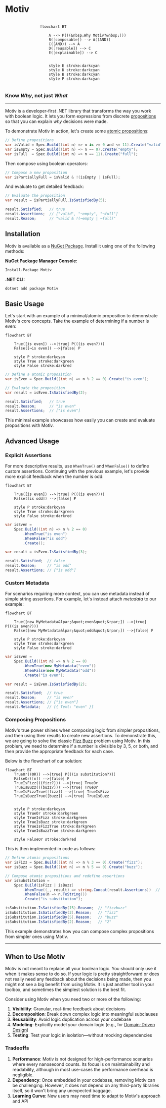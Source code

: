 # Motiv

<div style="display: table; margin: auto">

```mermaid
flowchart BT

    A --> P(((&nbsp;Why Motiv?&nbsp;)))
    B([composable]) --> A((AND))
    C((AND)) --> A
    D([reusable]) --> C
    E([explainable]) --> C


    style E stroke:darkcyan
    style D stroke:darkcyan
    style B stroke:darkcyan
    style P stroke:darkcyan
```

</div>

### Know _Why_, not just _What_

---

Motiv is a developer-first .NET library that transforms the way you work with boolean logic.
It lets you form expressions from discrete [propositions](https://en.wikipedia.org/wiki/Proposition) so that you
can explain _why_ decisions were made.

To demonstrate Motiv in action,
let's create some [atomic propositions](https://en.wikipedia.org/wiki/Atomic_sentence):

```csharp
// Define propositions
var isValid = Spec.Build((int n) => n is >= 0 and <= 11).Create("valid");
var isEmpty = Spec.Build((int n) => n == 0).Create("empty");
var isFull  = Spec.Build((int n) => n == 11).Create("full");
```

Then compose using boolean operators:

```csharp
// Compose a new proposition
var isPartiallyFull = isValid & !(isEmpty | isFull);
```

And evaluate to get detailed feedback:

```csharp
// Evaluate the proposition
var result = isPartiallyFull.IsSatisfiedBy(5);

result.Satisfied;   // true
result.Assertions;  // ["valid", "¬empty", "¬full"]
result.Reason;      // "valid & !(¬empty | ¬full)"
```

## Installation

Motiv is available as a [NuGet Package](https://www.nuget.org/packages/Motiv/).
Install it using one of the following methods:

**NuGet Package Manager Console:**
```bash
Install-Package Motiv
```

**.NET CLI:**
```bash
dotnet add package Motiv
```

## Basic Usage


Let's start with an example of a minimal/atomic proposition to demonstrate Motiv's core concepts.  Take the example of
determining if a number is even:

```mermaid
flowchart BT

    True([is even]) -->|true| P(((is even?)))
    False([¬is even]) -->|false| P

    style P stroke:darkcyan
    style True stroke:darkgreen
    style False stroke:darkred
```

```csharp
// Define a atomic proposition
var isEven = Spec.Build((int n) => n % 2 == 0).Create("is even");

// Evaluate the proposition
var result = isEven.IsSatisfiedBy(2);

result.Satisfied;   // true
result.Reason;      // "is even"
result.Assertions;  // ["is even"]
```

This minimal example showcases how easily you can create and evaluate propositions with Motiv.

## Advanced Usage

### Explicit Assertions

For more descriptive results, use `WhenTrue()` and `WhenFalse()` to define custom assertions.
Continuing with the previous example, let's provide more explicit feedback when the number is odd:

```mermaid
flowchart BT

    True([is even]) -->|true| P(((is even?)))
    False([is odd]) -->|false| P

    style P stroke:darkcyan
    style True stroke:darkgreen
    style False stroke:darkred
```

```csharp
var isEven =
    Spec.Build((int n) => n % 2 == 0)
        .WhenTrue("is even")
        .WhenFalse("is odd")
        .Create();

var result = isEven.IsSatisfiedBy(3);

result.Satisfied;  // false
result.Reason;     // "is odd"
result.Assertions; // ["is odd"]
```

### Custom Metadata

For scenarios requiring more context, you can use metadata instead of simple string assertions.
For example, let's instead attach _metadata_ to our example:

```mermaid
flowchart BT

    True([new MyMetadata&lpar;&quot;even&quot;&rpar;]) -->|true| P(((is even?)))
    False([new MyMetadata&lpar;&quot;odd&quot;&rpar;]) -->|false| P

    style P stroke:darkcyan
    style True stroke:darkgreen
    style False stroke:darkred
```

```csharp
var isEven =
    Spec.Build((int n) => n % 2 == 0)
        .WhenTrue(new MyMetadata("even"))
        .WhenFalse(new MyMetadata("odd"))
        .Create("is even");

var result = isEven.IsSatisfiedBy(2);

result.Satisfied;  // true
result.Reason;     // "is even"
result.Assertions; // ["is even"]
result.Metadata;   // [{ Text: "even" }]
```

### Composing Propositions

Motiv's true power shines when composing logic from simpler propositions, and then using their results to create new
assertions.
To demonstrate this,
we are going to solve the classic [Fizz Buzz](https://en.wikipedia.org/wiki/Fizz_buzz) problem using Motiv.
In this problem, we need to determine if a number is divisible by 3, 5, or both,
and then provide the appropriate feedback for each case.


Below is the flowchart of our solution:

```mermaid
flowchart BT
    TrueOr((OR)) -->|true| P(((is substitution?)))
    FalseOr([n]) -->|false| P
    TrueIsFizz(((fizz?))) -->|true| TrueOr
    TrueIsBuzz(((buzz?))) -->|true| TrueOr
    TrueIsFizzTrue([fizz]) -->|true| TrueIsFizz
    TrueIsBuzzTrue([buzz]) -->|true| TrueIsBuzz


    style P stroke:darkcyan
    style TrueOr stroke:darkgreen
    style TrueIsFizz stroke:darkgreen
    style TrueIsBuzz stroke:darkgreen
    style TrueIsFizzTrue stroke:darkgreen
    style TrueIsBuzzTrue stroke:darkgreen

    style FalseOr stroke:darkred
```

This is then implemented in code as follows:

```csharp
// Define atomic propositions
var isFizz = Spec.Build((int n) => n % 3 == 0).Create("fizz");
var isBuzz = Spec.Build((int n) => n % 5 == 0).Create("buzz");

// Compose atomic propositions and redefine assertions
var isSubstitution =
    Spec.Build(isFizz | isBuzz)
        .WhenTrue((_, result) => string.Concat(result.Assertions))  // Concatenate "fizz" and/or "buzz"
        .WhenFalse(n => n.ToString())
        .Create("is substitution");

isSubstitution.IsSatisfiedBy(15).Reason;  // "fizzbuzz"
isSubstitution.IsSatisfiedBy(3).Reason;   // "fizz"
isSubstitution.IsSatisfiedBy(5).Reason;   // "buzz"
isSubstitution.IsSatisfiedBy(2).Reason;   // "2"
```

This example demonstrates how you can compose complex propositions from simpler ones using Motiv.

---

## When to Use Motiv

Motiv is not meant to replace all your boolean logic.
You should only use it when it makes sense to do so.
If your logic is pretty straightforward or does not really need any feedback about the decisions being made, then
you might not see a big benefit from using Motiv.
It is just another tool in your toolbox, and sometimes the simplest solution is the best fit.

Consider using Motiv when you need two or more of the following:

1. **Visibility**: Granular, real-time feedback about decisions
2. **Decomposition**: Break down complex logic into meaningful subclauses
3. **Reusability**: Avoid logic duplication across your codebase
4. **Modeling**: Explicitly model your domain logic (e.g., for
   [Domain-Driven Design](https://en.wikipedia.org/wiki/Domain-driven_design))
5. **Testing**: Test your logic in isolation—without mocking dependencies

### Tradeoffs

1. **Performance**: Motiv is not designed for high-performance scenarios where every nanosecond counts.
   Its focus is on maintainability and readability, although in most use-cases the performance overhead is negligible.
2. **Dependency**: Once embedded in your codebase, removing Motiv can be challenging.
   However, it does not depend on any third-party libraries itself, so it won't bring any unexpected baggage.
3. **Learning Curve**: New users may need time to adapt to Motiv's approach and API
